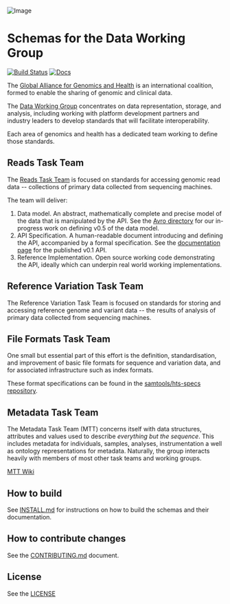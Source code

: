![Image](http://genomicsandhealth.org/files/logo_ga.png)


# Schemas for the Data Working Group

[![Build Status](https://travis-ci.org/ga4gh/schemas.svg?branch=master)](https://travis-ci.org/ga4gh/schemas)
[![Docs](https://readthedocs.org/projects/ga4gh-schemas/badge/)](http://ga4gh-schemas.readthedocs.org)

The [Global Alliance for Genomics and Health][ga4gh] is an international
coalition, formed to enable the sharing of genomic and clinical data.

The [Data Working
Group](http://genomicsandhealth.org/our-work/working-groups/data-working-group)
concentrates on data representation, storage, and analysis, including working
with platform development partners and industry leaders to develop standards
that will facilitate interoperability.

Each area of genomics and health has a dedicated team working to define those
standards.


## Reads Task Team

The [Reads Task Team](https://groups.google.com/forum/#!forum/dwgreadtaskteam)
is focused on standards for accessing genomic read data -- collections of
primary data collected from sequencing machines.

The team will deliver:

  1. Data model. An abstract, mathematically complete and precise model of the
     data that is manipulated by the API. See the [Avro
     directory](src/main/resources/avro) for our in-progress work on defining
     v0.5 of the data model. 
  2. API Specification. A human-readable document introducing and defining the
     API, accompanied by a formal specification. See the [documentation
     page](http://ga4gh.org/#/apis/reads/v0.1) for the published v0.1
     API.
  3. Reference Implementation. Open source working code demonstrating the API,
     ideally which can underpin real world working implementations.

## Reference Variation Task Team

The Reference Variation Task Team is focused on standards for storing and
accessing reference genome and variant data -- the results of analysis of
primary data collected from sequencing machines.

## File Formats Task Team

One small but essential part of this effort is the definition,
standardisation, and improvement of basic file formats for sequence and
variation data, and for associated infrastructure such as index formats.

These format specifications can be found in the
[samtools/hts-specs repository][hts-specs].

[ga4gh]:      http://genomicsandhealth.org/
[hts-specs]:  https://github.com/samtools/hts-specs

## Metadata Task Team

The Metadata Task Team (MTT) concerns itself with data structures, attributes 
and values used to describe *everything but the sequence*.  This includes 
metadata for individuals, samples, analyses, instrumentation a well as 
ontology representations for metadata. Naturally, the group interacts 
heavily with members of most other task teams and working groups.

[MTT Wiki](https://github.com/ga4gh/metadata-team/wiki)

## How to build

See [INSTALL.md](INSTALL.md) for instructions on how to build the schemas and their documentation.

## How to contribute changes

See the [CONTRIBUTING.md](CONTRIBUTING.md) document.

## License

See the [LICENSE](LICENSE)
